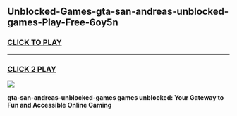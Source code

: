 
## Unblocked-Games-gta-san-andreas-unblocked-games-Play-Free-6oy5n
<h3>
<a href="https://premium76.site?title=gta-san-andreas-unblocked-games&ref=23A">CLICK TO PLAY</a></h3>
<hr>

<h3>
<a href="https://premium76.site?title=gta-san-andreas-unblocked-games&ref=23A">CLICK 2 PLAY</a>
  
</h3>

<a href="https://premium76.site?title=gta-san-andreas-unblocked-games&ref=23A"><img src="https://clearcache.store/games.png"></a>


**gta-san-andreas-unblocked-games games unblocked: Your Gateway to Fun and Accessible Online Gaming**
